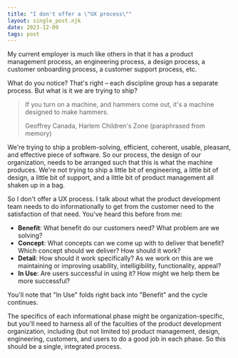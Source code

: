 ```yaml
---
title: "I don't offer a \"UX process\""
layout: single_post.njk
date: 2023-12-09
tags: post
---
```


My current employer is much like others in that it has a product management process, an engineering process, a design process, a customer onboarding process, a customer support process, etc.

What do you notice? That's right – each discipline group has a separate process. But what is it we are trying to ship?

> If you turn on a machine, and hammers come out, it's a machine designed to make hammers.
> 
> Geoffrey Canada, Harlem Children's Zone (paraphrased from memory)

We're trying to ship a problem-solving, efficient, coherent, usable, pleasant, and effective piece of software. So our process, the design of our organization, needs to be arranged such that this is what the machine produces. We're not trying to ship a little bit of engineering, a little bit of design, a little bit of support, and a little bit of product management all shaken up in a bag.

So I don't offer a UX process. I talk about what the product development team needs to do informationally to get from the customer need to the satisfaction of that need. You've heard this before from me:
- **Benefit**: What benefit do our customers need? What problem are we solving?
- **Concept**: What concepts can we come up with to deliver that benefit? Which concept should we deliver? How should it work?
- **Detail**: How should it work specifically? As we work on this are we maintaining or improving usability, intelligibility, functionality, appeal?
- **In Use**: Are users successful in using it? How might we help them be more successful?

You'll note that "In Use" folds right back into "Benefit" and the cycle continues.

The specifics of each informational phase might be organization-specific, but you'll need to harness all of the faculties of the product development organization, including (but not limited to) product management, design, engineering, customers, and users to do a good job in each phase. So this should be a single, integrated process.
